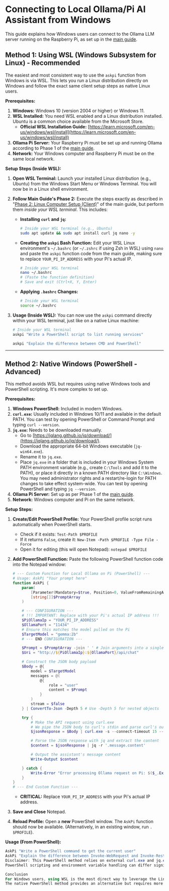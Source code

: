 # Connecting to Local Ollama/Pi AI Assistant from Windows

This guide explains how Windows users can connect to the Ollama LLM server running on the Raspberry Pi, as set up in the [main guide](index.md).

## Method 1: Using WSL (Windows Subsystem for Linux) - Recommended

The easiest and most consistent way to use the `askpi` function from Windows is via WSL. This lets you run a Linux distribution directly on Windows and follow the exact same client setup steps as native Linux users.

**Prerequisites:**

1.  **Windows:** Windows 10 (version 2004 or higher) or Windows 11.
2.  **WSL Installed:** You need WSL enabled and a Linux distribution installed. Ubuntu is a common choice available from the Microsoft Store.
    * **Official WSL Installation Guide:** [https://learn.microsoft.com/en-us/windows/wsl/install](https://learn.microsoft.com/en-us/windows/wsl/install)
3.  **Ollama Pi Server:** Your Raspberry Pi must be set up and running Ollama according to Phase 1 of the [main guide](index.md).
4.  **Network:** Your Windows computer and Raspberry Pi must be on the same local network.

**Setup Steps (Inside WSL):**

1.  **Open WSL Terminal:** Launch your installed Linux distribution (e.g., Ubuntu) from the Windows Start Menu or Windows Terminal. You will now be in a Linux shell environment.
2.  **Follow Main Guide's Phase 2:** Execute the steps exactly as described in "[Phase 2: Linux Computer Setup (Client)](index.md#phase-2-linux-computer-setup-client)" of the main guide, but perform them *inside your WSL terminal*. This includes:
    * **Installing `curl` and `jq`:**
        ```bash
        # Inside your WSL terminal (e.g., Ubuntu)
        sudo apt update && sudo apt install curl jq nano -y
        ```
    * **Creating the `askpi` Bash Function:** Edit your WSL Linux environment's `~/.bashrc` (or `~/.zshrc` if using Zsh in WSL) using `nano` and paste the `askpi` function code from the main guide, making sure to replace `YOUR_PI_IP_ADDRESS` with your Pi's actual IP.
        ```bash
        # Inside your WSL terminal
        nano ~/.bashrc
        # (Paste the function definition)
        # Save and exit (Ctrl+X, Y, Enter)
        ```
    * **Applying `.bashrc` Changes:**
        ```bash
        # Inside your WSL terminal
        source ~/.bashrc
        ```

3.  **Usage (Inside WSL):**
    You can now use the `askpi` command directly within your WSL terminal, just like on a native Linux machine:
    ```bash
    # Inside your WSL terminal
    askpi "Write a PowerShell script to list running services"
    ```
    ```bash
    askpi "Explain the difference between CMD and PowerShell"
    ```

---

## Method 2: Native Windows (PowerShell - Advanced)

This method avoids WSL but requires using native Windows tools and PowerShell scripting. It's more complex to set up.

**Prerequisites:**

1.  **Windows PowerShell:** Included in modern Windows.
2.  **`curl.exe`:** Usually included in Windows 10/11 and available in the default PATH. You can test by opening PowerShell or Command Prompt and typing `curl --version`.
3.  **`jq.exe`:** Needs to be downloaded manually.
    * Go to [https://jqlang.github.io/jq/download/](https://jqlang.github.io/jq/download/).
    * Download the appropriate 64-bit Windows executable (`jq-win64.exe`).
    * Rename it to `jq.exe`.
    * Place `jq.exe` in a folder that is included in your Windows System PATH environment variable (e.g., create `C:\Tools` and add it to the PATH), or place it directly in a known PATH directory like `C:\Windows`. You may need administrator rights and a restart/re-login for PATH changes to take effect system-wide. You can test by opening PowerShell and typing `jq --version`.
4.  **Ollama Pi Server:** Set up as per Phase 1 of the [main guide](index.md).
5.  **Network:** Windows computer and Pi on the same network.

**Setup Steps:**

1.  **Create/Edit PowerShell Profile:** Your PowerShell profile script runs automatically when PowerShell starts.
    * Check if it exists: `Test-Path $PROFILE`
    * If it returns `False`, create it: `New-Item -Path $PROFILE -Type File -Force`
    * Open it for editing (this will open Notepad): `notepad $PROFILE`

2.  **Add PowerShell Function:** Paste the following PowerShell function code into the Notepad window:

    ```powershell
    # --- Custom Function for Local Ollama on Pi (PowerShell) ---
    # Usage: AskPi "Your prompt here"
    function AskPi {
        param(
            [Parameter(Mandatory=$true, Position=0, ValueFromRemainingArguments=$true)]
            [string[]]$PromptArray
        )

        # --- CONFIGURATION ---
        # !!! IMPORTANT: Replace with your Pi's actual IP address !!!
        $PiOllamaIp = "YOUR_PI_IP_ADDRESS"
        $OllamaPort = "11434"
        # Ensure this matches the model pulled on the Pi
        $TargetModel = "gemma:2b"
        # --- END CONFIGURATION ---

        $Prompt = $PromptArray -join ' ' # Join arguments into a single string prompt
        $Uri = "http://${PiOllamaIp}:${OllamaPort}/api/chat"

        # Construct the JSON body payload
        $Body = @{
            model = $TargetModel
            messages = @(
                @{
                    role = "user"
                    content = $Prompt
                }
            )
            stream = $false
        } | ConvertTo-Json -Depth 5 # Use -Depth 5 for nested objects

        try {
            # Make the API request using curl.exe
            # We pipe the JSON body to curl's stdin and parse curl's output with jq
            $jsonResponse = $Body | curl.exe -s --connect-timeout 15 --max-time 300 -X POST -H "Content-Type: application/json" --data @- $Uri

            # Parse the JSON response with jq and extract the content
            $content = $jsonResponse | jq -r '.message.content'

            # Output the assistant's message content
            Write-Output $content

        } catch {
            Write-Error "Error processing Ollama request on Pi: $($_.Exception.Message)"
        }
    }
    # --- End Custom Function ---
    ```
    * **CRITICAL:** Replace `YOUR_PI_IP_ADDRESS` with your Pi's actual IP address.

3.  **Save and Close** Notepad.

4.  **Reload Profile:** Open a **new** PowerShell window. The `AskPi` function should now be available. (Alternatively, in an existing window, run `. $PROFILE`).

**Usage (From PowerShell):**

```powershell
AskPi "Write a PowerShell command to get the current user"
AskPi "Explain the difference between Invoke-WebRequest and Invoke-RestMethod"
Disclaimer: This PowerShell method relies on external curl.exe and jq.exe being correctly installed and in the PATH.
PowerShell scripting and environment variable handling can differ significantly from Linux shells. The WSL method is generally recommended for simplicity and consistency with the main guide.

Conclusion
For Windows users, using WSL is the most direct way to leverage the Linux-based setup and the askpi bash function detailed in the main guide.
The native PowerShell method provides an alternative but requires more manual setup and familiarity with PowerShell. Choose the method that best suits your comfort level!

